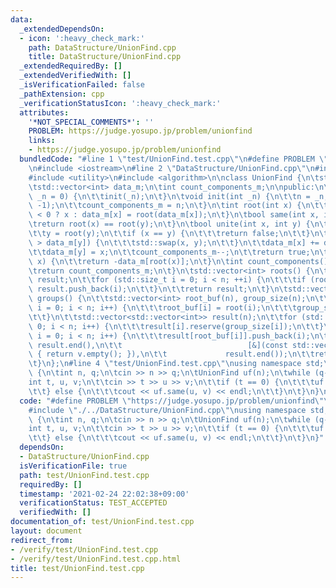 ```yaml
---
data:
  _extendedDependsOn:
  - icon: ':heavy_check_mark:'
    path: DataStructure/UnionFind.cpp
    title: DataStructure/UnionFind.cpp
  _extendedRequiredBy: []
  _extendedVerifiedWith: []
  _isVerificationFailed: false
  _pathExtension: cpp
  _verificationStatusIcon: ':heavy_check_mark:'
  attributes:
    '*NOT_SPECIAL_COMMENTS*': ''
    PROBLEM: https://judge.yosupo.jp/problem/unionfind
    links:
    - https://judge.yosupo.jp/problem/unionfind
  bundledCode: "#line 1 \"test/UnionFind.test.cpp\"\n#define PROBLEM \"https://judge.yosupo.jp/problem/unionfind\"\
    \n#include <iostream>\n#line 2 \"DataStructure/UnionFind.cpp\"\n#include <vector>\n\
    #include <utility>\n#include <algorithm>\n\nclass UnionFind {\n\tstd::size_t n;\n\
    \tstd::vector<int> data_m;\n\tint count_components_m;\n\npublic:\n\tUnionFind(int\
    \ _n = 0) {\n\t\tinit(_n);\n\t}\n\tvoid init(int _n) {\n\t\tn = _n;\n\t\tdata_m.assign(n,\
    \ -1);\n\t\tcount_components_m = n;\n\t}\n\tint root(int x) {\n\t\treturn data_m[x]\
    \ < 0 ? x : data_m[x] = root(data_m[x]);\n\t}\n\tbool same(int x, int y) {\n\t\
    \treturn root(x) == root(y);\n\t}\n\tbool unite(int x, int y) {\n\t\tx = root(x);\n\
    \t\ty = root(y);\n\t\tif (x == y) {\n\t\t\treturn false;\n\t\t}\n\t\tif (data_m[x]\
    \ > data_m[y]) {\n\t\t\tstd::swap(x, y);\n\t\t}\n\t\tdata_m[x] += data_m[y];\n\
    \t\tdata_m[y] = x;\n\t\tcount_components_m--;\n\t\treturn true;\n\t}\n\tint size(int\
    \ x) {\n\t\treturn -data_m[root(x)];\n\t}\n\tint count_components() const {\n\t\
    \treturn count_components_m;\n\t}\n\tstd::vector<int> roots() {\n\t\tstd::vector<int>\
    \ result;\n\t\tfor (std::size_t i = 0; i < n; ++i) {\n\t\t\tif (root(i) == static_cast<int>(i))\
    \ result.push_back(i);\n\t\t}\n\t\treturn result;\n\t}\n\tstd::vector<std::vector<int>>\
    \ groups() {\n\t\tstd::vector<int> root_buf(n), group_size(n);\n\t\tfor (std::size_t\
    \ i = 0; i < n; i++) {\n\t\t\troot_buf[i] = root(i);\n\t\t\tgroup_size[root_buf[i]]++;\n\
    \t\t}\n\t\tstd::vector<std::vector<int>> result(n);\n\t\tfor (std::size_t i =\
    \ 0; i < n; i++) {\n\t\t\tresult[i].reserve(group_size[i]);\n\t\t}\n\t\tfor (std::size_t\
    \ i = 0; i < n; i++) {\n\t\t\tresult[root_buf[i]].push_back(i);\n\t\t}\n\t\tresult.erase(std::remove_if(result.begin(),\
    \ result.end(),\n\t\t                            [&](const std::vector<int>& v)\
    \ { return v.empty(); }),\n\t\t             result.end());\n\t\treturn result;\n\
    \t}\n};\n#line 4 \"test/UnionFind.test.cpp\"\nusing namespace std;\n\nint main()\
    \ {\n\tint n, q;\n\tcin >> n >> q;\n\tUnionFind uf(n);\n\twhile (q--) {\n\t\t\
    int t, u, v;\n\t\tcin >> t >> u >> v;\n\t\tif (t == 0) {\n\t\t\tuf.unite(u, v);\n\
    \t\t} else {\n\t\t\tcout << uf.same(u, v) << endl;\n\t\t}\n\t}\n}\n"
  code: "#define PROBLEM \"https://judge.yosupo.jp/problem/unionfind\"\n#include <iostream>\n\
    #include \"./../DataStructure/UnionFind.cpp\"\nusing namespace std;\n\nint main()\
    \ {\n\tint n, q;\n\tcin >> n >> q;\n\tUnionFind uf(n);\n\twhile (q--) {\n\t\t\
    int t, u, v;\n\t\tcin >> t >> u >> v;\n\t\tif (t == 0) {\n\t\t\tuf.unite(u, v);\n\
    \t\t} else {\n\t\t\tcout << uf.same(u, v) << endl;\n\t\t}\n\t}\n}"
  dependsOn:
  - DataStructure/UnionFind.cpp
  isVerificationFile: true
  path: test/UnionFind.test.cpp
  requiredBy: []
  timestamp: '2021-02-24 22:02:38+09:00'
  verificationStatus: TEST_ACCEPTED
  verifiedWith: []
documentation_of: test/UnionFind.test.cpp
layout: document
redirect_from:
- /verify/test/UnionFind.test.cpp
- /verify/test/UnionFind.test.cpp.html
title: test/UnionFind.test.cpp
---
```

